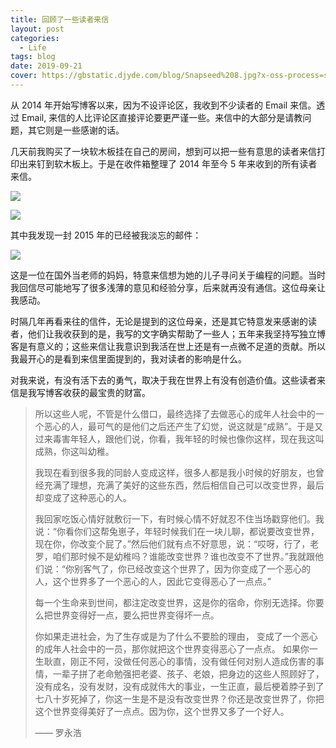 ```yaml
---
title: 回顾了一些读者来信
layout: post
categories:
  - Life
tags: blog
date: 2019-09-21
cover: https://gbstatic.djyde.com/blog/Snapseed%208.jpg?x-oss-process=style/cover
---
```


从 2014 年开始写博客以来，因为不设评论区，我收到不少读者的 Email 来信。透过 Email, 来信的人比评论区直接评论要更严谨一些。来信中的大部分是请教问题，其它则是一些感谢的话。

几天前我购买了一块软木板挂在自己的房间，想到可以把一些有意思的读者来信打印出来钉到软木板上。于是在收件箱整理了 2014 年至今 5 年来收到的所有读者来信。

![](https://gbstatic.djyde.com/blog/Snapseed%208.jpg?x-oss-process=style/80)

![](https://gbstatic.djyde.com/blog/Desktop.png?x-oss-process=style/80)

其中我发现一封 2015 年的已经被我淡忘的邮件：

![](https://gbstatic.djyde.com/blog/Desktop%20HD.png?x-oss-process=style/80)

这是一位在国外当老师的妈妈，特意来信想为她的儿子寻问关于编程的问题。当时我回信尽可能地写了很多浅薄的意见和经验分享，后来就再没有通信。这位母亲让我感动。

时隔几年再看来往的信件，无论是提到的这位母亲，还是其它特意发来感谢的读者，他们让我收获到的是，我写的文字确实帮助了一些人；五年来我坚持写独立博客是有意义的；这些来信让我意识到我活在世上还是有一点微不足道的贡献。所以我最开心的是看到来信里面提到的，我对读者的影响是什么。

对我来说，有没有活下去的勇气，取决于我在世界上有没有创造价值。这些读者来信是我写博客收获的最宝贵的财富。

> 所以这些人呢，不管是什么借口，最终选择了去做恶心的成年人社会中的一个恶心的人，最可气的是他们之后还产生了幻觉，说这就是“成熟”。于是又过来毒害年轻人，跟他们说，你看，我年轻的时候也像你这样，现在我这叫成熟，你这叫幼稚。
> 
> 我现在看到很多我的同龄人变成这样，很多人都是我小时候的好朋友，也曾经充满了理想，充满了美好的这些东西，然后相信自己可以改变世界，最后却变成了这种恶心的人。 
> 
> 我回家吃饭心情好就敷衍一下，有时候心情不好就忍不住当场戳穿他们。我说：“你看你们这帮兔崽子，年轻时候我们在一块儿聊，都说要改变世界，现在你，你改变个屁了。”然后他们就有点不好意思，说：“哎呀，行了，老罗，咱们那时候不是幼稚吗？谁能改变世界？谁也改变不了世界。”我就跟他们说：“你别客气了，你已经改变这个世界了，因为你变成了一个恶心的人，这个世界多了一个恶心的人，因此它变得恶心了一点点。” 
> 
> 每一个生命来到世间，都注定改变世界，这是你的宿命，你别无选择。你要么把世界变得好一点，要么把世界变得坏一点。
> 
> 你如果走进社会，为了生存或是为了什么不要脸的理由， 变成了一个恶心的成年人社会中的一员，那你就把这个世界变得恶心了一点点。 如果你一生耿直，刚正不阿，没做任何恶心的事情，没有做任何对别人造成伤害的事情，一辈子拼了老命勉强把老婆、孩子、老娘，把身边的这些人照顾好了，没有成名，没有发财，没有成就伟大的事业，一生正直，最后梗着脖子到了七八十岁死掉了，你这一生是不是没有改变世界？你还是改变世界了，你把这个世界变得美好了一点点。因为你，这个世界又多了一个好人。
> 
> —— 罗永浩

